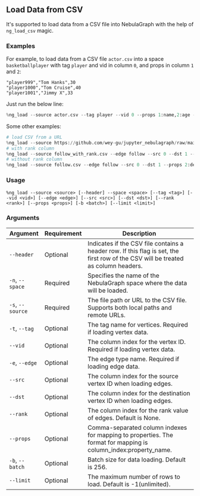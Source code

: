## Load Data from CSV

It's supported to load data from a CSV file into NebulaGraph with the help of `ng_load_csv` magic.

### Examples

For example, to load data from a CSV file `actor.csv` into a space `basketballplayer` with tag `player` and vid in column `0`, and props in column `1` and `2`:

```csv
"player999","Tom Hanks",30
"player1000","Tom Cruise",40
"player1001","Jimmy X",33
```

Just run the below line:

```python
%ng_load --source actor.csv --tag player --vid 0 --props 1:name,2:age --space basketballplayer
```

Some other examples:

```python
# load CSV from a URL
%ng_load --source https://github.com/wey-gu/jupyter_nebulagraph/raw/main/examples/actor.csv --tag player --vid 0 --props 1:name,2:age --space demo_basketballplayer
# with rank column
%ng_load --source follow_with_rank.csv --edge follow --src 0 --dst 1 --props 2:degree --rank 3 --space basketballplayer
# without rank column
%ng_load --source follow.csv --edge follow --src 0 --dst 1 --props 2:degree --space basketballplayer
```

### Usage

```
%ng_load --source <source> [--header] --space <space> [--tag <tag>] [--vid <vid>] [--edge <edge>] [--src <src>] [--dst <dst>] [--rank <rank>] [--props <props>] [-b <batch>] [--limit <limit>]
```

### Arguments

| Argument | Requirement | Description |
|----------|-------------|-------------|
| `--header` | Optional | Indicates if the CSV file contains a header row. If this flag is set, the first row of the CSV will be treated as column headers. |
| `-n`, `--space` | Required | Specifies the name of the NebulaGraph space where the data will be loaded. |
| `-s`, `--source` | Required | The file path or URL to the CSV file. Supports both local paths and remote URLs. |
| `-t`, `--tag` | Optional | The tag name for vertices. Required if loading vertex data. |
| `--vid` | Optional | The column index for the vertex ID. Required if loading vertex data. |
| `-e`, `--edge` | Optional | The edge type name. Required if loading edge data. |
| `--src` | Optional | The column index for the source vertex ID when loading edges. |
| `--dst` | Optional | The column index for the destination vertex ID when loading edges. |
| `--rank` | Optional | The column index for the rank value of edges. Default is None. |
| `--props` | Optional | Comma-separated column indexes for mapping to properties. The format for mapping is column_index:property_name. |
| `-b`, `--batch` | Optional | Batch size for data loading. Default is 256. |
| `--limit` | Optional | The maximum number of rows to load. Default is -1(unlimited). |
